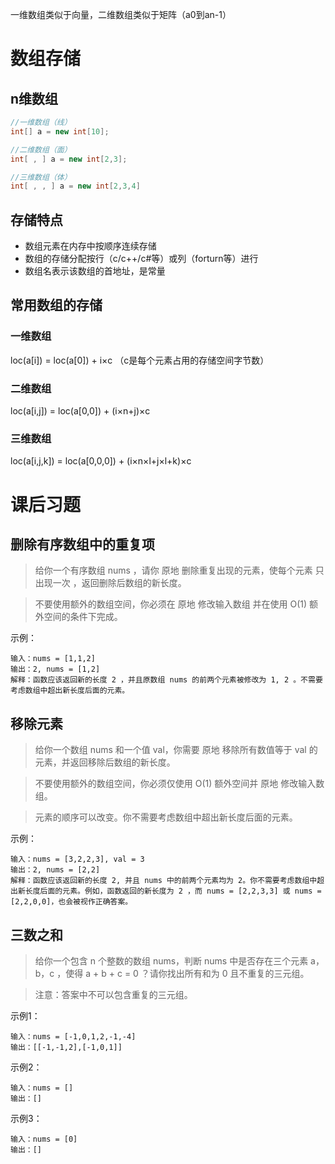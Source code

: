 一维数组类似于向量，二维数组类似于矩阵（a0到an-1）
# 数组存储
## n维数组
```c++
//一维数组（线）
int[] a = new int[10];

//二维数组（面）
int[ , ] a = new int[2,3];

//三维数组（体）
int[ , , ] a = new int[2,3,4]
```
## 存储特点
- 数组元素在内存中按顺序连续存储
- 数组的存储分配按行（c/c++/c#等）或列（forturn等）进行
- 数组名表示该数组的首地址，是常量

## 常用数组的存储
### 一维数组
loc(a[i]) = loc(a[0]) + i×c   （c是每个元素占用的存储空间字节数）

### 二维数组
loc(a[i,j]) = loc(a[0,0]) + (i×n+j)×c

### 三维数组
loc(a[i,j,k]) = loc(a[0,0,0]) + (i×n×l+j×l+k)×c

# 课后习题
## 删除有序数组中的重复项
> 给你一个有序数组 nums ，请你 原地 删除重复出现的元素，使每个元素 只出现一次 ，返回删除后数组的新长度。

> 不要使用额外的数组空间，你必须在 原地 修改输入数组 并在使用 O(1) 额外空间的条件下完成。

示例：
```
输入：nums = [1,1,2]
输出：2, nums = [1,2]
解释：函数应该返回新的长度 2 ，并且原数组 nums 的前两个元素被修改为 1, 2 。不需要考虑数组中超出新长度后面的元素。
```
## 移除元素
> 给你一个数组 nums 和一个值 val，你需要 原地 移除所有数值等于 val 的元素，并返回移除后数组的新长度。

> 不要使用额外的数组空间，你必须仅使用 O(1) 额外空间并 原地 修改输入数组。

> 元素的顺序可以改变。你不需要考虑数组中超出新长度后面的元素。

示例：
```
输入：nums = [3,2,2,3], val = 3
输出：2, nums = [2,2]
解释：函数应该返回新的长度 2, 并且 nums 中的前两个元素均为 2。你不需要考虑数组中超出新长度后面的元素。例如，函数返回的新长度为 2 ，而 nums = [2,2,3,3] 或 nums = [2,2,0,0]，也会被视作正确答案。
```

## 三数之和
> 给你一个包含 n 个整数的数组 nums，判断 nums 中是否存在三个元素 a，b，c ，使得 a + b + c = 0 ？请你找出所有和为 0 且不重复的三元组。

> 注意：答案中不可以包含重复的三元组。

示例1：
```
输入：nums = [-1,0,1,2,-1,-4]
输出：[[-1,-1,2],[-1,0,1]]
```

示例2：
```
输入：nums = []
输出：[]
```

示例3：
```
输入：nums = [0]
输出：[]
```
